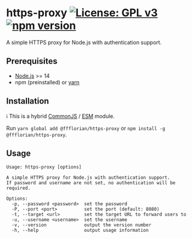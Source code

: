 # https-proxy [![License: GPL v3](https://img.shields.io/badge/License-GPLv3-blue.svg)](https://www.gnu.org/licenses/gpl-3.0) [![npm version](https://img.shields.io/npm/v/@ffflorian/https-proxy.svg?style=flat)](https://www.npmjs.com/package/@ffflorian/https-proxy)

A simple HTTPS proxy for Node.js with authentication support.

## Prerequisites

- [Node.js](https://nodejs.org) >= 14
- npm (preinstalled) or [yarn](https://classic.yarnpkg.com)

## Installation

ℹ️ This is a hybrid [CommonJS](https://nodejs.org/docs/latest/api/modules.html#modules-commonjs-modules) / [ESM](https://nodejs.org/api/esm.html#introduction) module.

Run `yarn global add @ffflorian/https-proxy` or `npm install -g @ffflorian/https-proxy`.

## Usage

```
Usage: https-proxy [options]

A simple HTTPS proxy for Node.js with authentication support.
If password and username are not set, no authentication will be required.

Options:
  -p, --password <password>  set the password
  -P, --port <port>          set the port (default: 8080)
  -t, --target <url>         set the target URL to forward users to
  -u, --username <username>  set the username
  -v, --version              output the version number
  -h, --help                 output usage information
```
